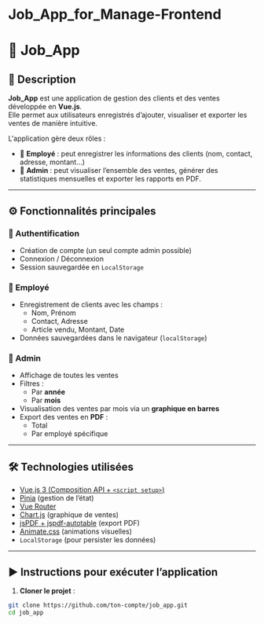 # Job_App_for_Manage-Frontend

# 📂 Job_App

## 📝 Description

**Job_App** est une application de gestion des clients et des ventes développée en **Vue.js**.  
Elle permet aux utilisateurs enregistrés d’ajouter, visualiser et exporter les ventes de manière intuitive.

L'application gère deux rôles :

- 👤 **Employé** : peut enregistrer les informations des clients (nom, contact, adresse, montant…)
- 👑 **Admin** : peut visualiser l’ensemble des ventes, générer des statistiques mensuelles et exporter les rapports en PDF.

---

## ⚙️ Fonctionnalités principales

### 🔐 Authentification

- Création de compte (un seul compte admin possible)
- Connexion / Déconnexion
- Session sauvegardée en `LocalStorage`

### 👤 Employé

- Enregistrement de clients avec les champs :
  - Nom, Prénom
  - Contact, Adresse
  - Article vendu, Montant, Date
- Données sauvegardées dans le navigateur (`localStorage`)

### 👑 Admin

- Affichage de toutes les ventes
- Filtres :
  - Par **année**
  - Par **mois**
- Visualisation des ventes par mois via un **graphique en barres**
- Export des ventes en **PDF** :
  - Total
  - Par employé spécifique

---

## 🛠️ Technologies utilisées

- [Vue.js 3 (Composition API + `<script setup>`)](https://vuejs.org/)
- [Pinia](https://pinia.vuejs.org/) (gestion de l’état)
- [Vue Router](https://router.vuejs.org/)
- [Chart.js](https://www.chartjs.org/) (graphique de ventes)
- [jsPDF + jspdf-autotable](https://github.com/parallax/jsPDF) (export PDF)
- [Animate.css](https://animate.style/) (animations visuelles)
- `LocalStorage` (pour persister les données)

---

## ▶️ Instructions pour exécuter l’application

1. **Cloner le projet** :

```bash
git clone https://github.com/ton-compte/job_app.git
cd job_app

